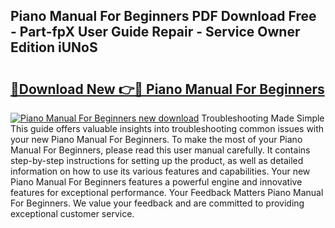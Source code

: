 ## Piano Manual For Beginners PDF Download Free - Part-fpX User Guide Repair - Service Owner Edition iUNoS

# <h2><a href="http://cf26363.oget.top/?id=Piano+Manual+For+Beginners">🔗Download New 👉🔴 Piano Manual For Beginners</a></h2>

[![Piano Manual For Beginners new download](https://i.imgur.com/5g1atiW.png)](http://cf26363.oget.top/?id=Piano+Manual+For+Beginners)
Troubleshooting Made Simple This guide offers valuable insights into troubleshooting common issues with your new Piano Manual For Beginners. To make the most of your Piano Manual For Beginners, please read this user manual carefully. It contains step-by-step instructions for setting up the product, as well as detailed information on how to use its various features and capabilities. Your new Piano Manual For Beginners features a powerful engine and innovative features for exceptional performance. Your Feedback Matters Piano Manual For Beginners. We value your feedback and are committed to providing exceptional customer service.
